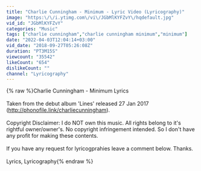 ```yaml
---
title: "Charlie Cunningham - Minimum - Lyric Video (Lyricography)"
image: "https:\/\/i.ytimg.com\/vi\/JGbMlKYFZvY\/hqdefault.jpg"
vid_id: "JGbMlKYFZvY"
categories: "Music"
tags: ["charlie cunningham","charlie cunningham minimum","minimum"]
date: "2022-04-03T12:04:14+03:00"
vid_date: "2018-09-27T05:26:08Z"
duration: "PT3M15S"
viewcount: "35542"
likeCount: "654"
dislikeCount: ""
channel: "Lyricography"
---
```

{% raw %}Charlie Cunningham - Minimum Lyrics<br /><br />Taken from the debut album 'Lines' released 27 Jan 2017<br />(<a rel="nofollow" target="blank" href="http://phonofile.link/charliecunningham).">http://phonofile.link/charliecunningham).</a> <br /><br />Copyright Disclaimer:  I do NOT own this music. All rights belong to it's rightful owner/owner's. No copyright infringement intended. So I don't have any profit for making these contents.<br /><br />If you have any request for lyricogprahies leave a comment below. Thanks.<br /><br />Lyrics, Lyricography{% endraw %}
